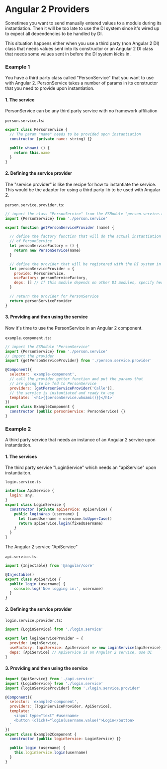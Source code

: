 # Angular 2 Providers

Sometimes you want to send manually entered values to a module during its instantiation. Then it will be too late to use the DI system since it's wired up to expect all dependencies to be handled by DI.

This situation happens either when you use a third party (non Angular 2 DI) class that needs values sent into its constructor or an Angular 2 DI class that needs some values sent in before the DI system kicks in.

### Example 1

You have a third party class called "PersonService" that you want to use with Angular 2. PersonService takes a number of params in its constructor that you need to provide upon instantiation.

#### 1. The service

PersonService can be any third party service with no framework affiliation

 `person.service.ts`:

```javascript
export class PersonService {
  // The param "name" needs to be provided upon instantiation
  constructor (private name: string) {}

  public whoami () {
    return this.name
  }
}
```

#### 2. Defining the service provider

The "service provider" is like the recipe for how to instantiate the service. This would be the adaptor for using a third party lib to be used with Angular 2.

`person.service.provider.ts`:

```javascript
// import the class "PersonService" from the ESModule "person.service.ts"
import {PersonService} from './person.service'

export function getPersonServiceProvider (name) {

  // define the factory function that will do the actual instantiation
  // of PersonService
  let personServiceFactory = () {
    return new PersonService(name)
  }

  // define the provider that will be registered with the DI system in Angular 2
  let personServiceProvider = {
    provide: PersonService,
    useFactory: personServiceFactory,
    deps: [] // If this module depends on other DI modules, specify here
  }

  // return the provider for PersonService
  return personServiceProvider
}
```

#### 3. Providing and then using the service

Now it's time to use the PersonService in an Angular 2 component.

 `example.component.ts`:

```javascript
// import the ESModule "PersonService"
import {PersonService} from './person.service'
// import the provider
import {getPersonServiceProvider} from './person.service.provider'

@Component({
  selector: 'example-component',
  // call the provider getter function and put the params that
  // are going to be fed to PersonService
  providers: [getPersonServiceProvider('Calle')],
  // the service is instantiated and ready to use
  template: `<h1>{{personService.whoami()}}</h1>`
})
export class ExampleComponent {
  constructor (public personService: PersonService) {}
}
```

### Example 2

A third party service that needs an instance of an Angular 2 service upon instantiation.

#### 1. The services

The third party service "LoginService" which needs an "apiService" upon instantiaiton.

`login.service.ts`
```javascript
interface ApiService {
  login: any;
}
export class LoginService {
  constructor (private apiService: ApiService) {
    public loginWrap (username) {
      let fixedUsername = username.toUpperCase()
      return apiService.login(fixedUsername)
    }
  }
}
```

The Angular 2 service "ApiService"

`api.service.ts`:
```javascript
import {Injectable} from '@angular/core'

@Injectable()
export class ApiService {
  public login (username) {
    console.log('Now logging in:', username)
  }
}
```

#### 2. Defining the service provider

`login.service.provider.ts`:

```javascript
import {LoginService} from './login.service'

export let loginServiceProvider = {
  provide: LoginService,
  useFactory: (apiService: ApiService) => new LoginService(apiService),
  deps: [ApiService] // ApiService is an Angular 2 service, use DI
}
```

#### 3. Providing and then using the service

```javascript
import {ApiService} from './api.service'
import {LoginService} from './login.service'
import {loginServiceProvider} from './login.service.provider'

@Component({
  selector: 'example2-component',
  providers: [loginServiceProvider, ApiService],
  template: `
    <input type="text" #username>
    <button (click)="login(username.value)">Login</button>
  `
})
export class Example2Component {
  constructor (public loginService: LoginService) {}

  public login (username) {
    this.loginService.login(username)
  }
}
```
